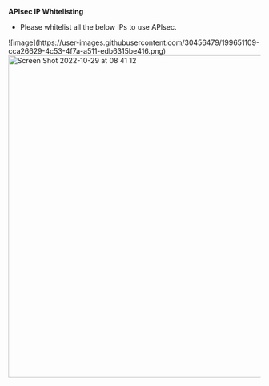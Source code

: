 **APIsec IP Whitelisting**

- Please whitelist all the below IPs to use APIsec.

<p>
 ![image](https://user-images.githubusercontent.com/30456479/199651109-cca26629-4c53-4f7a-a511-edb6315be416.png)

 <img width="644" alt="Screen Shot 2022-10-29 at 08 41 12" src="https://user-images.githubusercontent.com/30456479/199651109-cca26629-4c53-4f7a-a511-edb6315be416.png">
